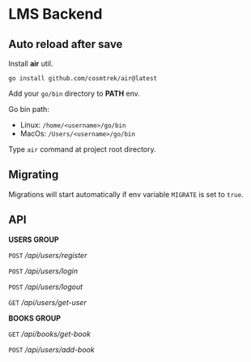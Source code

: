 # LMS Backend

## Auto reload after save

Install **air** util.

`go install github.com/cosmtrek/air@latest`

Add your `go/bin` directory to **PATH** env.

Go bin path:

- Linux: `/home/<username>/go/bin`
- MacOs: `/Users/<username>/go/bin`

Type `air` command at project root directory.

## Migrating

Migrations will start automatically if env variable `MIGRATE` is set to `true`.

## API

**USERS GROUP**

`POST` */api/users/register*

`POST` */api/users/login*

`POST` */api/users/logout*

`GET` */api/users/get-user*

**BOOKS GROUP**

`GET` */api/books/get-book*

`POST` */api/users/add-book*
